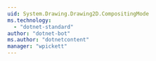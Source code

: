 ```yaml
---
uid: System.Drawing.Drawing2D.CompositingMode
ms.technology: 
  - "dotnet-standard"
author: "dotnet-bot"
ms.author: "dotnetcontent"
manager: "wpickett"
---
```

